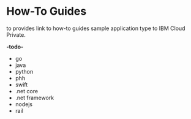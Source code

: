 # How-To Guides

to provides link to how-to guides sample application type to IBM Cloud Private.

**-todo-**
- go
- java
- python
- phh
- swift
- .net core
- .net framework
- nodejs
- rail
  
